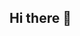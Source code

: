## Hi there 👋

<!--
**leesj000603/leesj000603** is a ✨ _special_ ✨ repository because its `README.md` (this file) appears on your GitHub profile.

 [![leesj's github stats](https://github-readme-stats.vercel.app/api?username=leesj000603)](https://github.com/anuraghazra/github-readme-stats)

Here are some ideas to get you started:

- 🔭 I’m currently working on ...
- 🌱 I’m currently learning ...
- 👯 I’m looking to collaborate on ...
- 🤔 I’m looking for help with ...
- 💬 Ask me about ...
- 📫 How to reach me: ...
- 😄 Pronouns: ...
- ⚡ Fun fact: ...
-->
